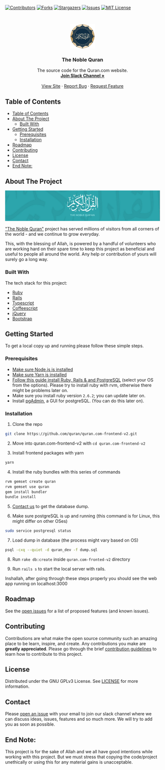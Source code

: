 <!--
*** Thanks for checking out this Quran.com repo. If you have a suggestion that would
*** make this better, please fork the repo and create a pull request or simply open
*** an issue with the tag "enhancement".
*** Thanks again! Now go create something AMAZING! :D
-->

<!-- PROJECT SHIELDS -->

[![Contributors][contributors-shield]][contributors-url]
[![Forks][forks-shield]][forks-url]
[![Stargazers][stars-shield]][stars-url]
[![Issues][issues-shield]][issues-url]
[![MIT License][license-shield]][license-url]

<!-- PROJECT LOGO -->
<br />
<p align="center">
  <a href="https://quran.com">
    <img src="app/assets/images/icons/android-chrome-256x256.png" alt="Logo" width="80" height="80">
  </a>

  <h3 align="center">The Noble Quran</h3>

  <p align="center">
    The source code for the Quran.com website.
    <br />
    <a href="#contact"><strong>Join Slack Channel »</strong></a>
    <br />
    <br />
    <a href="https://quran.com">View Site</a>
    ·
    <a href="https://github.com/quran/quran.com-frontend-v2/issues">Report Bug</a>
    ·
    <a href="https://github.com/quran/quran.com-frontend-v2/issues">Request Feature</a>
  </p>
</p>

<!-- TABLE OF CONTENTS -->

## Table of Contents

- [Table of Contents](#table-of-contents)
- [About The Project](#about-the-project)
  - [Built With](#built-with)
- [Getting Started](#getting-started)
  - [Prerequisites](#prerequisites)
  - [Installation](#installation)
- [Roadmap](#roadmap)
- [Contributing](#contributing)
- [License](#license)
- [Contact](#contact)
- [End Note:](#end-note)

<!-- ABOUT THE PROJECT -->

## About The Project

<a href="https://quran.com">
<img src="./app/assets/images/thumbnail.png" alt="Quran.com Thumbnail">
</a>

["The Noble Quran"](https://quran.com) project has served millions of visitors from all corners of the world - and we continue to grow everyday.

This, with the blessing of Allah, is powered by a handful of volunteers who are working hard on their spare time to keep this project as beneficial and useful to people all around the world. Any help or contribution of yours will surely go a long way.

### Built With

The tech stack for this project:

- [Ruby](https://www.ruby-lang.org/en/)
- [Rails](https://rubyonrails.org/)
- [Typescript](https://www.typescriptlang.org/)
- [Coffeescript](https://coffeescript.org/)
- [jQuery](https://jquery.com/)
- [Bootstrap](https://getbootstrap.com/)

<!-- GETTING STARTED -->

## Getting Started

To get a local copy up and running please follow these simple steps.

### Prerequisites

- [Make sure Node.js is installed](https://nodejs.org/en/)
- [Make sure Yarn is installed](https://yarnpkg.com/en/)
- [Follow this guide install Ruby, Rails & and PostgreSQL](https://gorails.com/setup) (select your OS from the options). Please try to install ruby with rvm, otherwise there might be problems later on.
- Make sure you install ruby version `2.6.2`; you can update later on.
- Install [pgAdmin](https://www.pgadmin.org/), a GUI for postgreSQL. (You can do this later on).

### Installation

1. Clone the repo

```sh
git clone https://github.com/quran/quran.com-frontend-v2.git
```

2. Move into quran.com-frontend-v2 with `cd quran.com-frontend-v2`

3. Install frontend packages with yarn

```sh
yarn
```

4. Install the ruby bundles with this series of commands

```sh
rvm gemset create quran
rvm gemset use quran
gem install bundler
bundle install
```

5. [Contact us](#contact) to get the database dump.

6. Make sure postgreSQL is up and running (this command is for Linux, this might differ on other OSes)

```sh
sudo service postgresql status
```

7. Load dump in database (the process might vary based on OS)

```sh
psql -cxq --quiet -d quran_dev -f dump.sql
```

8. Run `rake db:create` inside `quran.com-fronted-v2` directory

9. Run `rails s` to start the local server with rails.

Inshallah, after going through these steps properly you should see the web app running on localhost:3000

<!-- ROADMAP -->

## Roadmap

See the [open issues](https://github.com/quran/quran.com-frontend-v2/issues) for a list of proposed features (and known issues).

<!-- CONTRIBUTING -->

## Contributing

Contributions are what make the open source community such an amazing place to be learn, inspire, and create. Any contributions you make are **greatly appreciated**. Please go through the brief [contribution guidelines](./.github/CONTRIBUTING.md) to learn how to contribute to this project.

<!-- LICENSE -->

## License

Distributed under the GNU GPLv3 License. See [LICENSE](./LICENSE) for more information.

<!-- CONTACT -->

## Contact

Please [open an issue](https://github.com/quran/quran.com-frontend/issues/new) with your email to join our slack channel where we can discuss ideas, issues, features and so much more. We will try to add you as soon as possible.

<!-- MARKDOWN LINKS & IMAGES -->
<!-- https://www.markdownguide.org/basic-syntax/#reference-style-links -->

[contributors-shield]: https://img.shields.io/github/contributors/quran/quran.com-frontend-v2?style=for-the-badge
[contributors-url]: https://github.com/quran/quran.com-frontend-v2/graphs/contributors
[forks-shield]: https://img.shields.io/github/forks/quran/quran.com-frontend-v2?style=for-the-badge
[forks-url]: https://github.com/quran/quran.com-frontend-v2/network/members
[stars-shield]: https://img.shields.io/github/stars/quran/quran.com-frontend-v2?style=for-the-badge
[stars-url]: https://github.com/quran/quran.com-frontend-v2/stargazers
[issues-shield]: https://img.shields.io/github/issues/quran/quran.com-frontend-v2?style=for-the-badge
[issues-url]: https://github.com/quran/quran.com-frontend-v2/issues
[license-shield]: https://img.shields.io/github/license/quran/quran.com-frontend-v2?style=for-the-badge
[license-url]: https://github.com/quran/quran.com-frontend-v2/blob/master/LICENSE.txt
[product-screenshot]: images/screenshot.png

## End Note:

This project is for the sake of Allah and we all have good intentions while working with this project. But we must stress that copying the code/project unethically or using this for any material gains is unacceptable.
